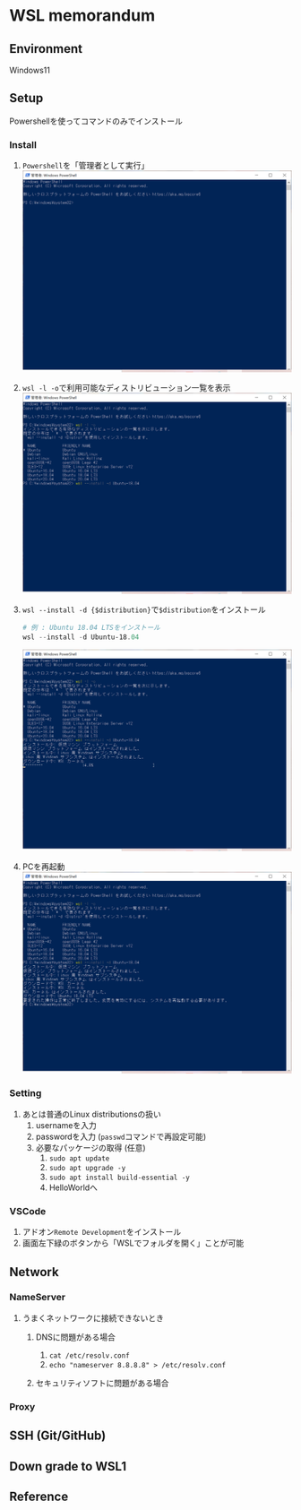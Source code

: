 
# WSL memorandum

## Environment

Windows11

## Setup

Powershellを使ってコマンドのみでインストール

### Install

1. `Powershell`を「管理者として実行」![Test Image 1](img/install01.PNG "cap1")

1. `wsl -l -o`で利用可能なディストリビューション一覧を表示![Test Image 2](img/install02.PNG "cap2")

1. `wsl --install -d {$distribution}`で`$distribution`をインストール

    ```powershell
    # 例 : Ubuntu 18.04 LTSをインストール
    wsl --install -d Ubuntu-18.04
    ```

    ![Test Image 3](img/install03.PNG "cap3")


1. PCを再起動![Test Image 4](img/install04.PNG "cap4")


### Setting

1. あとは普通のLinux distributionsの扱い
    1. usernameを入力
    1. passwordを入力 (`passwd`コマンドで再設定可能)
    1. 必要なパッケージの取得 (任意)
        1. `sudo apt update`
        1. `sudo apt upgrade -y`
        1. `sudo apt install build-essential -y`
        1. HelloWorldへ

### VSCode

1. アドオン`Remote Development`をインストール
1. 画面左下緑のボタンから「WSLでフォルダを開く」ことが可能

## Network

### NameServer

1. うまくネットワークに接続できないとき

    1. DNSに問題がある場合
        1. `cat /etc/resolv.conf`
        1. `echo "nameserver 8.8.8.8" > /etc/resolv.conf`

    1. セキュリティソフトに問題がある場合

### Proxy

## SSH (Git/GitHub)

## Down grade to WSL1

## Reference
